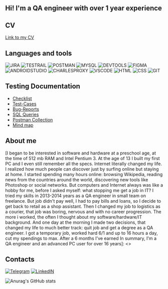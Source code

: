 

## Hi! I'm a QA engineer with over 1 year experience

## CV

[Link to my CV](https://drive.google.com/file/d/1RCcN2U66VvawzPQpNhrw6UMzQ6BjKJaU/view?usp=sharing)

## Languages and tools

![JIRA](https://img.shields.io/badge/-JIRA-212121?style=for-the-badge&logo=Jira&logoColor=2684FF)
![TESTRAIL](https://img.shields.io/badge/-TESTRAIL-212121?style=for-the-badge&logo=TestRail&logoColor=2684FF)
![POSTMAN](https://img.shields.io/badge/-POSTMAN-212121?style=for-the-badge&logo=POSTMAN&logoColor=#FFFFFF)
![MYSQL](https://img.shields.io/badge/-MYSQL-212121?style=for-the-badge&logo=MYSQL&logoColor=417399)
![DEVTOOLS](https://img.shields.io/badge/-DEVTOOLS-212121?style=for-the-badge&logo=GoogleChrome&logoColor=#0474E1)
![FIGMA](https://img.shields.io/badge/-FIGMA-212121?style=for-the-badge&logo=FIGMA&logoColor=9A54F2)
![ANDROIDSTUDIO](https://img.shields.io/badge/-ANDROID_STUDIO-212121?style=for-the-badge&logo=ANDROIDSTUDIO&logoColor=#4BE08F)
![CHARLESPROXY](https://img.shields.io/badge/-CHARLES_PROXY-212121?style=for-the-badge&logo=C&logoColor=#ECECEC)
![VSCODE](https://img.shields.io/badge/-VS_CODE-212121?style=for-the-badge&logo=VisualStudio&logoColor=22A4E7)
![HTML](https://img.shields.io/badge/-HTML-212121?style=for-the-badge&logo=HTML5&logoColor=D84924)
![CSS](https://img.shields.io/badge/-CSS-212121?style=for-the-badge&logo=CSS3&logoColor=2449D8)
![GIT](https://img.shields.io/badge/-GIT-212121?style=for-the-badge&logo=Git&logoColor=#EFD8D5)

## Testing Documentation 

* [Checklist](https://github.com/definight/checklist)
* [Test-Cases](https://github.com/definight/test-cases)
* [Bug-Reports](https://github.com/definight/bug-reports)
* [SQL Queries](https://github.com/definight/SQL)
* [Postman Collection](https://github.com/definight/postman)
* [Mind map](https://github.com/definight/mindmap)

## About me

[I began to be interested in software and hardware at a preschool age, at the time of 512 mb RAM and Intel Pentium 3. At the age of 13 I built my first PC and I even still remember all the specs. Internet literally changed my life. I realized how much people can discover just by surfing online but staying at home. I started spending many hours online: browsing Wikipedia, reading news from the countries around the world, discovering new tools like Photoshop or social networks. But computers and Internet always was like a hobby for me, before I asked myself: what stopping me get a job in IT? I tried my skills in 2013-2014 years as a QA engineer in small team on freelance. But job didn't pay well, I had to pay bills and loans, so I decide to get back to retail as a shop assistant. Then I changed my job to logistics as a courier, that job was boring, nervous and with no career progression. The more i worked, the often I thought about my software/hardware/IT background. And one day at the morning I made two decisions, that changed my life to much better track: quit job and get a degree as a QA engineer. I got a temporary job, worked hard 6/1 and up to 16 hours a day, cut my spendings to max. After a 6 months I've earned
In summary, I'm a QA engineer and an advanced PC user for over 16 years]: <>

## Contacts

[![Telegram](https://img.shields.io/badge/-TELEGRAM-212121?style=for-the-badge&logo=Telegram&logoColor=#EFEFEF)](https://t.me/definight)
[![LinkedIN](https://img.shields.io/badge/-LINKEDIN-212121?style=for-the-badge&logo=LinkedIN&logoColor=0A66C2)](https://www.linkedin.com/in/definight/)

![Anurag's GitHub stats](https://github-readme-stats.vercel.app/api?username=definight&theme=dark)
